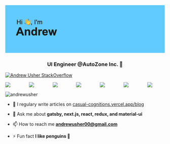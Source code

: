 <img src="https://github.com/AndrewUsher/AndrewUsher/blob/master/header.png?raw=true" />
<h3 align="center">UI Engineer @AutoZone Inc. 🚗</h3>

[![Andrew Usher StackOverflow](https://github-readme-stackoverflow.vercel.app/?userID=8110675&layout=compact)](https://stackoverflow.com/users/8110675/andrew-usher)

<div align="center" style="display: flex; justify-content: space-between;"><img width="55" src="https://raw.githubusercontent.com/gilbarbara/logos/master/logos/airtable.svg"/><img width="55" src="https://raw.githubusercontent.com/gilbarbara/logos/master/logos/contentful.svg"/><img width="55" src="https://raw.githubusercontent.com/gilbarbara/logos/master/logos/eslint.svg"/><img width="55" src="https://raw.githubusercontent.com/gilbarbara/logos/master/logos/javascript.svg"/><img width="55" src="https://raw.githubusercontent.com/gilbarbara/logos/master/logos/jest.svg"/><img width="55" src="https://raw.githubusercontent.com/gilbarbara/logos/master/logos/react.svg"/><img width="55" src="https://raw.githubusercontent.com/gilbarbara/logos/master/logos/typescript-icon.svg"/></div>

<p align="left"> <img src="https://komarev.com/ghpvc/?username=andrewusher" alt="andrewusher" /> </p>



- 📝 I regulary write articles on [casual-cognitions.vercel.app/blog](https://casual-cognitions.vercel.app/blog)

- 💬 Ask me about **gatsby, next.js, react, redux, and material-ui**

- 📫 How to reach me **andrewusher00@gmail.com**

- ⚡ Fun fact **I like penguins 🐧**

